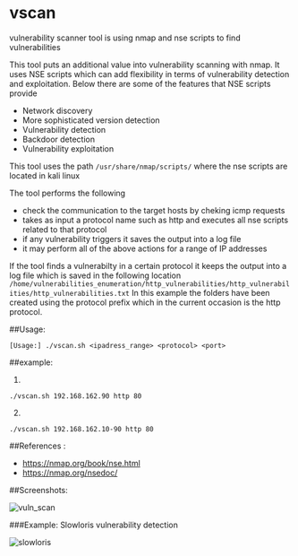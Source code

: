 # vscan

vulnerability scanner tool is using nmap and nse scripts to find vulnerabilities

This tool puts an additional value into vulnerability scanning with nmap. 
It uses NSE scripts which can add flexibility in terms of vulnerability detection and exploitation.
Below there are some of the features that NSE scripts provide  

- Network discovery
- More sophisticated version detection
- Vulnerability detection
- Backdoor detection
- Vulnerability exploitation

This tool uses the path ```/usr/share/nmap/scripts/``` where the nse scripts are located in kali linux 

The tool performs the following 

- check the communication to the target hosts by cheking icmp requests
- takes as input a protocol name such as http and executes all nse scripts related to that protocol
- if any vulnerability triggers it saves the output into a log file
- it may perform all of the above actions for a range of IP addresses

If the tool finds a vulnerabilty in a certain protocol it keeps the output into a log file which is saved in the following location ```/home/vulnerabilities_enumeration/http_vulnerabilities/http_vulnerabilities/http_vulnerabilities.txt``` 
In this example the folders have been created using the protocol prefix which in the current occasion is the http protocol. 

##Usage: 

```[Usage:] ./vscan.sh <ipadress_range> <protocol> <port>```

##example:

1)
```./vscan.sh 192.168.162.90 http 80``` 

2)
```./vscan.sh 192.168.162.10-90 http 80```

##References :
- https://nmap.org/book/nse.html
- https://nmap.org/nsedoc/

##Screenshots:

![vuln_scan](https://cloud.githubusercontent.com/assets/12726776/12111385/820089b6-b39d-11e5-9664-ab8f4c0ae417.PNG)

###Example: Slowloris vulnerability detection 

![slowloris](https://cloud.githubusercontent.com/assets/12726776/12113240/28be284c-b3aa-11e5-99f6-faa19a9ba00f.PNG)
